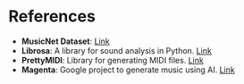 # References

- **MusicNet Dataset**: [Link](https://homes.cs.washington.edu/~thickstn/musicnet.html)
- **Librosa**: A library for sound analysis in Python. [Link](https://librosa.org/)
- **PrettyMIDI**: Library for generating MIDI files. [Link](http://craffel.github.io/pretty-midi/)
- **Magenta**: Google project to generate music using AI. [Link](https://magenta.tensorflow.org/)
